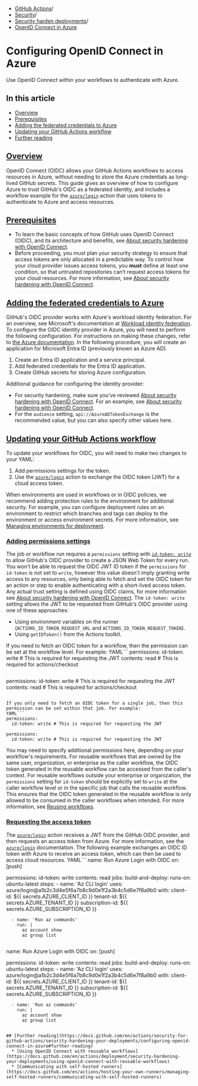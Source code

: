   * [GitHub Actions](https://docs.github.com/en/actions "GitHub Actions")/
  * [Security](https://docs.github.com/en/actions/security-for-github-actions "Security")/
  * [Security harden deployments](https://docs.github.com/en/actions/security-for-github-actions/security-hardening-your-deployments "Security harden deployments")/
  * [OpenID Connect in Azure](https://docs.github.com/en/actions/security-for-github-actions/security-hardening-your-deployments/configuring-openid-connect-in-azure "OpenID Connect in Azure")


# Configuring OpenID Connect in Azure
Use OpenID Connect within your workflows to authenticate with Azure.
## In this article
  * [Overview](https://docs.github.com/en/actions/security-for-github-actions/security-hardening-your-deployments/configuring-openid-connect-in-azure#overview)
  * [Prerequisites](https://docs.github.com/en/actions/security-for-github-actions/security-hardening-your-deployments/configuring-openid-connect-in-azure#prerequisites)
  * [Adding the federated credentials to Azure](https://docs.github.com/en/actions/security-for-github-actions/security-hardening-your-deployments/configuring-openid-connect-in-azure#adding-the-federated-credentials-to-azure)
  * [Updating your GitHub Actions workflow](https://docs.github.com/en/actions/security-for-github-actions/security-hardening-your-deployments/configuring-openid-connect-in-azure#updating-your-github-actions-workflow)
  * [Further reading](https://docs.github.com/en/actions/security-for-github-actions/security-hardening-your-deployments/configuring-openid-connect-in-azure#further-reading)


## [Overview](https://docs.github.com/en/actions/security-for-github-actions/security-hardening-your-deployments/configuring-openid-connect-in-azure#overview)
OpenID Connect (OIDC) allows your GitHub Actions workflows to access resources in Azure, without needing to store the Azure credentials as long-lived GitHub secrets.
This guide gives an overview of how to configure Azure to trust GitHub's OIDC as a federated identity, and includes a workflow example for the [`azure/login`](https://github.com/Azure/login) action that uses tokens to authenticate to Azure and access resources.
## [Prerequisites](https://docs.github.com/en/actions/security-for-github-actions/security-hardening-your-deployments/configuring-openid-connect-in-azure#prerequisites)
  * To learn the basic concepts of how GitHub uses OpenID Connect (OIDC), and its architecture and benefits, see [About security hardening with OpenID Connect](https://docs.github.com/en/actions/deployment/security-hardening-your-deployments/about-security-hardening-with-openid-connect).
  * Before proceeding, you must plan your security strategy to ensure that access tokens are only allocated in a predictable way. To control how your cloud provider issues access tokens, you **must** define at least one condition, so that untrusted repositories can’t request access tokens for your cloud resources. For more information, see [About security hardening with OpenID Connect](https://docs.github.com/en/actions/deployment/security-hardening-your-deployments/about-security-hardening-with-openid-connect#configuring-the-oidc-trust-with-the-cloud).


## [Adding the federated credentials to Azure](https://docs.github.com/en/actions/security-for-github-actions/security-hardening-your-deployments/configuring-openid-connect-in-azure#adding-the-federated-credentials-to-azure)
GitHub's OIDC provider works with Azure's workload identity federation. For an overview, see Microsoft's documentation at [Workload identity federation](https://docs.microsoft.com/en-us/azure/active-directory/develop/workload-identity-federation).
To configure the OIDC identity provider in Azure, you will need to perform the following configuration. For instructions on making these changes, refer to [the Azure documentation](https://docs.microsoft.com/en-us/azure/developer/github/connect-from-azure).
In the following procedure, you will create an application for Microsoft Entra ID (previously known as Azure AD).
  1. Create an Entra ID application and a service principal.
  2. Add federated credentials for the Entra ID application.
  3. Create GitHub secrets for storing Azure configuration.


Additional guidance for configuring the identity provider:
  * For security hardening, make sure you've reviewed [About security hardening with OpenID Connect](https://docs.github.com/en/actions/deployment/security-hardening-your-deployments/about-security-hardening-with-openid-connect#configuring-the-oidc-trust-with-the-cloud). For an example, see [About security hardening with OpenID Connect](https://docs.github.com/en/actions/deployment/security-hardening-your-deployments/about-security-hardening-with-openid-connect#configuring-the-subject-in-your-cloud-provider).
  * For the `audience` setting, `api://AzureADTokenExchange` is the recommended value, but you can also specify other values here.


## [Updating your GitHub Actions workflow](https://docs.github.com/en/actions/security-for-github-actions/security-hardening-your-deployments/configuring-openid-connect-in-azure#updating-your-github-actions-workflow)
To update your workflows for OIDC, you will need to make two changes to your YAML:
  1. Add permissions settings for the token.
  2. Use the [`azure/login`](https://github.com/Azure/login) action to exchange the OIDC token (JWT) for a cloud access token.


When environments are used in workflows or in OIDC policies, we recommend adding protection rules to the environment for additional security. For example, you can configure deployment rules on an environment to restrict which branches and tags can deploy to the environment or access environment secrets. For more information, see [Managing environments for deployment](https://docs.github.com/en/actions/deployment/targeting-different-environments/managing-environments-for-deployment#deployment-protection-rules).
### [Adding permissions settings](https://docs.github.com/en/actions/security-for-github-actions/security-hardening-your-deployments/configuring-openid-connect-in-azure#adding-permissions-settings)
The job or workflow run requires a `permissions` setting with [`id-token: write`](https://docs.github.com/en/actions/security-guides/automatic-token-authentication#permissions-for-the-github_token) to allow GitHub's OIDC provider to create a JSON Web Token for every run. You won't be able to request the OIDC JWT ID token if the `permissions` for `id-token` is not set to `write`, however this value doesn't imply granting write access to any resources, only being able to fetch and set the OIDC token for an action or step to enable authenticating with a short-lived access token. Any actual trust setting is defined using OIDC claims, for more information see [About security hardening with OpenID Connect](https://docs.github.com/en/actions/security-for-github-actions/security-hardening-your-deployments/about-security-hardening-with-openid-connect#configuring-the-oidc-trust-with-the-cloud).
The `id-token: write` setting allows the JWT to be requested from GitHub's OIDC provider using one of these approaches:
  * Using environment variables on the runner (`ACTIONS_ID_TOKEN_REQUEST_URL` and `ACTIONS_ID_TOKEN_REQUEST_TOKEN`).
  * Using `getIDToken()` from the Actions toolkit.


If you need to fetch an OIDC token for a workflow, then the permission can be set at the workflow level. For example:
YAML```
permissions:
  id-token: write # This is required for requesting the JWT
  contents: read  # This is required for actions/checkout

```
```
permissions:
  id-token: write # This is required for requesting the JWT
  contents: read  # This is required for actions/checkout

```

If you only need to fetch an OIDC token for a single job, then this permission can be set within that job. For example:
YAML```
permissions:
  id-token: write # This is required for requesting the JWT

```
```
permissions:
  id-token: write # This is required for requesting the JWT

```

You may need to specify additional permissions here, depending on your workflow's requirements.
For reusable workflows that are owned by the same user, organization, or enterprise as the caller workflow, the OIDC token generated in the reusable workflow can be accessed from the caller's context. For reusable workflows outside your enterprise or organization, the `permissions` setting for `id-token` should be explicitly set to `write` at the caller workflow level or in the specific job that calls the reusable workflow. This ensures that the OIDC token generated in the reusable workflow is only allowed to be consumed in the caller workflows when intended.
For more information, see [Reusing workflows](https://docs.github.com/en/actions/using-workflows/reusing-workflows).
### [Requesting the access token](https://docs.github.com/en/actions/security-for-github-actions/security-hardening-your-deployments/configuring-openid-connect-in-azure#requesting-the-access-token)
The [`azure/login`](https://github.com/Azure/login) action receives a JWT from the GitHub OIDC provider, and then requests an access token from Azure. For more information, see the [`azure/login`](https://github.com/Azure/login) documentation.
The following example exchanges an OIDC ID token with Azure to receive an access token, which can then be used to access cloud resources.
YAML```
name: Run Azure Login with OIDC
on: [push]

permissions:
  id-token: write
  contents: read
jobs:
  build-and-deploy:
    runs-on: ubuntu-latest
    steps:
      - name: 'Az CLI login'
        uses: azure/login@a1b2c3d4e5f6a7b8c9d0e1f2a3b4c5d6e7f8a9b0
        with:
          client-id: ${{ secrets.AZURE_CLIENT_ID }}
          tenant-id: ${{ secrets.AZURE_TENANT_ID }}
          subscription-id: ${{ secrets.AZURE_SUBSCRIPTION_ID }}

      - name: 'Run az commands'
        run: |
          az account show
          az group list

```
```
name: Run Azure Login with OIDC
on: [push]

permissions:
  id-token: write
  contents: read
jobs:
  build-and-deploy:
    runs-on: ubuntu-latest
    steps:
      - name: 'Az CLI login'
        uses: azure/login@a1b2c3d4e5f6a7b8c9d0e1f2a3b4c5d6e7f8a9b0
        with:
          client-id: ${{ secrets.AZURE_CLIENT_ID }}
          tenant-id: ${{ secrets.AZURE_TENANT_ID }}
          subscription-id: ${{ secrets.AZURE_SUBSCRIPTION_ID }}

      - name: 'Run az commands'
        run: |
          az account show
          az group list

```

## [Further reading](https://docs.github.com/en/actions/security-for-github-actions/security-hardening-your-deployments/configuring-openid-connect-in-azure#further-reading)
  * [Using OpenID Connect with reusable workflows](https://docs.github.com/en/actions/deployment/security-hardening-your-deployments/using-openid-connect-with-reusable-workflows)
  * [Communicating with self-hosted runners](https://docs.github.com/en/actions/hosting-your-own-runners/managing-self-hosted-runners/communicating-with-self-hosted-runners)


